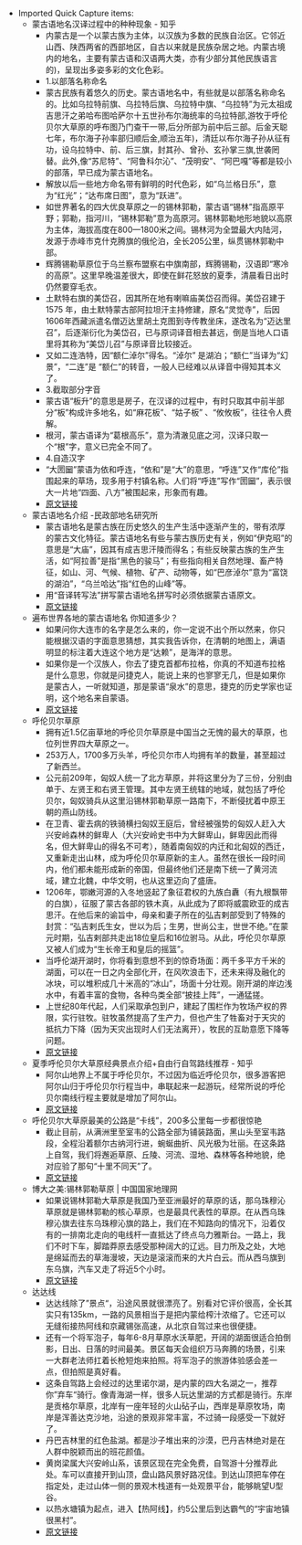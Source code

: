 - Imported Quick Capture items:
    - 蒙古语地名汉译过程中的种种现象 - 知乎
        - 内蒙古是一个以蒙古族为主体，以汉族为多数的民族自治区。它邻近山西、陕西两省的西部地区，自古以来就是民族杂居之地。内蒙古境内的地名，主要有蒙古语和汉语两大类，亦有少部分其他民族语言的)，呈现出多姿多彩的文化色彩。
        - 1.以部落名称命名  
        - 蒙古民族有着悠久的历史。蒙古语地名中，有些就是以部落名称命名的。比如乌拉特前旗、乌拉特后旗、乌拉特中旗、“乌拉特”为元太祖成吉思汗之弟哈布图哈萨尔十五世孙布尔海统率的乌拉特部,游牧于呼伦贝尔大草原的呼布图乃门查干一带,后分所部为前中后三部。后金天聪七年，布尔海子孙率部归顺后金,顺治五年)，清廷以布尔海子孙从征有功，设乌拉特中、前、后三旗，封其孙、曾孙、玄孙掌三旗,世袭罔替。此外,像“苏尼特”、“阿鲁科尔沁”、“茂明安”、“阿巴嘎”等都是较小的部落，早已成为蒙古语地名。
        - 解放以后一些地方命名带有鲜明的时代色彩，如“乌兰格日乐”，意为“红光”；“达布席日图”，意为“跃进”。
        - 如世界著名的四大优良草原之一的锡林郭勒，蒙古语“锡林”指高原平野；郭勒，指河川，“锡林郭勒”意为高原河。锡林郭勒地形地貌以高原为主体，海拔高度在800—1800米之间。锡林河为全盟最大内陆河，发源于赤峰市克什克腾旗的俄伦泊，全长205公里，纵贯锡林郭勒中部。
        - 辉腾锡勒草原位于乌兰察布盟察右中旗南部，辉腾锡勒，汉语即“寒冷的高原”。这里早晚温差很大，即使在鲜花怒放的夏季，清晨看日出时仍然要穿毛衣。  
        - 土默特右旗的美岱召，因其所在地有喇嘛庙美岱召而得。美岱召建于1575 年，由土默特蒙古部阿拉坦汗主持修建，原名“灵觉寺”，后因1606年西藏派遣名僧迈达里胡土克图到寺传教坐床，遂改名为“迈达里召”，后逐渐衍化为美岱召，已与原词译音相去甚远，倒是当地人口语里将其称为“美岱儿召”与原译音比较接近。
        - 又如二连浩特，因“额仁淖尔”得名。“淖尔” 是湖泊；“额仁”当译为“幻景”，“二连”是 “额仁”的转音，一般人已经难以从译音中得知其本义了。
        - 3.截取部分字音  
        - 蒙古语“板升”的意思是房子，在汉译的过程中，有时只取其中前半部分“板”构成许多地名，如“麻花板”、“姑子板” 、“攸攸板”，往往令人费解。  
        - 根河，蒙古语译为“葛根高乐”，意为清澈见底之河，汉译只取一个“根”字，意义已完全不同了。
        - 4.自造汉字  
        - “大圐圙”蒙语为依和呼连，“依和”是“大”的意思，“呼连”又作“库伦”指围起来的草场，现多用于村镇名称。人们将“呼连”写作“圐圙”，表示很大一片地“四面、八方”被围起来，形象而有趣。
        - [原文链接](https://zhuanlan.zhihu.com/p/342839534)
    - 蒙古语地名介绍 -民政部地名研究所
        - 蒙古语地名是蒙古族在历史悠久的生产生活中逐渐产生的，带有浓厚的蒙古文化特征。蒙古语地名有些与蒙古族历史有关，例如“伊克昭”的意思是“大庙”，因其有成吉思汗陵而得名；有些反映蒙古族的生产生活，如“阿拉善”是指“黑色的骏马”；有些指向相关自然地理、畜产特征，如山、河、气候、植物、矿产、动物等，如“巴彦淖尔”意为“富饶的湖泊”，“乌兰哈达”指“红色的山峰”等。
        - 用“音译转写法”拼写蒙古语地名拼写时必须依据蒙古语原文。
        - [原文链接](http://www.cgn-mca.ac.cn/n765/n804/c30586/content.html)
    - 遍布世界各地的蒙古语地名 你知道多少？
        - 如果问你大连市的名字是怎么来的，你一定说不出个所以然来，你只能根据汉语的字面意思猜想，其实我告诉你，在清朝的地图上，满语明显的标注着大连这个地方是“达赖”，是海洋的意思。
        - 如果你是一个汉族人，你去了捷克首都布拉格，你真的不知道布拉格是什么意思，你就是问捷克人，能说上来的也寥寥无几，但是如果你是蒙古人，一听就知道，那是蒙语“泉水”的意思，捷克的历史学家也证明，这个地名来自蒙语。
        - [原文链接](https://www.sohu.com/a/316582652_167788)
    - 呼伦贝尔草原
        - 拥有近1.5亿亩草地的呼伦贝尔草原是中国当之无愧的最大的草原，也位列世界四大草原之一。
        - 253万人，1700多万头羊，呼伦贝尔市人均拥有羊的数量，甚至超过了新西兰。
        - 公元前209年，匈奴人统一了北方草原，并将这里分为了三份，分别由单于、左贤王和右贤王管理。其中左贤王统辖的地域，就包括了呼伦贝尔，匈奴骑兵从这里沿锡林郭勒草原一路南下，不断侵扰着中原王朝的燕山防线。
        - 在卫青、霍去病的铁骑横扫匈奴王庭后，曾经被强势的匈奴人赶入大兴安岭森林的鲜卑人（大兴安岭史书中为大鲜卑山，鲜卑因此而得名，但大鲜卑山的得名不可考），随着南匈奴的内迁和北匈奴的西迁，又重新走出山林，成为呼伦贝尔草原新的主人。虽然在很长一段时间内，他们都未能形成新的帝国，但最终他们还是南下统一了黄河流域，建立北魏，中华文明，也从这里迈向了盛唐。
        - 1206年，鄂嫩河源的入冬地竖起了象征君权的九族白纛（有九根飘带的白旗），征服了蒙古各部的铁木真，从此成为了即将威震欧亚的成吉思汗。在他后来的谕旨中，母亲和妻子所在的弘吉剌部受到了特殊的封赏：“弘吉剌氏生女，世以为后；生男，世尚公主，世世不绝。”在蒙元时期，弘吉剌部共走出18位皇后和16位驸马。从此，呼伦贝尔草原又被人们成为“生长帝王和皇后的摇篮”。
        - 当呼伦湖开湖时，你将看到意想不到的惊奇场面：两千多平方千米的湖面，可以在一日之内全部化开，在风吹浪击下，还未来得及融化的冰块，可以堆积成几十米高的“冰山”，场面十分壮观。刚开湖的岸边浅水中，有着丰富的食物，各种鸟类全部“披挂上阵”，一通猛搓。
        - 上世纪80年代起，人们采取承包到户，建起了围栏作为牧场产权的界限，实行驻牧。驻牧虽然提高了生产力，但也产生了牲畜对于天灾的抵抗力下降（因为天灾出现时人们无法离开），牧民的互助意愿下降等问题。
        - [原文链接](https://mp.weixin.qq.com/s/bayPnmvayWpmsbFhoJ9olA)
    - 夏季呼伦贝尔大草原经典景点介绍+自由行自驾路线推荐 - 知乎
        - 阿尔山地界上不属于呼伦贝尔，不过因为临近呼伦贝尔，很多游客把阿尔山归于呼伦贝尔行程当中，串联起来一起游玩，经常所说的呼伦贝尔南线行程主要就是增加了阿尔山。
        - [原文链接](https://zhuanlan.zhihu.com/p/138585105)
    - 呼伦贝尔大草原最美的公路是“卡线”，200多公里每一步都很惊艳
        - 截止目前，从满洲里至室韦的公路全部为铺装路面，黑山头至室韦路段，全程沿着额尔古纳河行进，蜿蜒曲折、风光极为壮丽。在这条路上自驾，我们将邂逅草原、丘陵、河流、湿地、森林等各种地貌，绝对应验了那句“十里不同天”了。
        - [原文链接](https://new.qq.com/rain/a/20210614A08J2200)
    - 博大之美:锡林郭勒草原 | 中国国家地理网
        - 如果说锡林郭勒大草原是我国乃至亚洲最好的草原的话，那乌珠穆沁草原就是锡林郭勒的核心草原，也是最具代表性的草原。在从西乌珠穆沁旗去往东乌珠穆沁旗的路上，我们在不知路向的情况下，沿着仅有的一排南北走向的电线杆一直抵达了终点乌力雅斯台。一路上，我们不时下车，脚踏莽原去感受那种阔大的辽远。目力所及之处，大地是绵延而去的草海漫坡，天边是滚滚而来的大片白云。而从西乌旗到东乌旗，汽车又走了将近5个小时。
        - [原文链接](http://www.dili360.com/cng/article/p5350c3d7c977699.htm)
    - 达达线
        - 达达线除了”景点“，沿途风景就很漂亮了。别看对它评价很高，全长其实只有135km，一路的风景相当于是把内蒙给榨汁浓缩了。它还可以无缝衔接热阿线和京藏锡张高速，从北京自驾过来也很便捷。
        - 还有一个将军泡子，每年6-8月草原水沃草肥，开阔的湖面很适合拍倒影，日出、日落的时间最美。景区每天会组织万马奔腾的场景，引来一大群老法师扛着长枪短炮来拍照。将军泡子的旅游体验感会差一点，但拍照是真好看。
        - 这条自驾路上会经过的达里诺尔湖，是内蒙的四大名湖之一，推荐你”弃车“骑行。像青海湖一样，很多人玩达里湖的方式都是骑行。东岸是贡格尔草原，北岸有一座年轻的火山砧子山，西岸是草原牧场，南岸是浑善达克沙地，沿途的景观非常丰富，不过骑一段感受一下就好了。
        - 丹巴吉林里的红色盐湖。都是沙子堆出来的沙漠，巴丹吉林绝对是在人群中脱颖而出的班花颜值。
        - 黄岗梁属大兴安岭山系，该景区现在完全免费，自驾游十分推荐此处。车可以直接开到山顶，盘山路风景好路况佳。到达山顶把车停在指定处，走过山体一侧的景观木栈道有一处观景平台，能够眺望U型谷。
        - 以热水塘镇为起点，进入【热阿线】，约5公里后到达霸气的“宇宙地镇 很黑村”。
        - [原文链接](https://www.zhihu.com/search?type=content&q=%E8%BE%BE%E8%BE%BE%E7%BA%BF)
